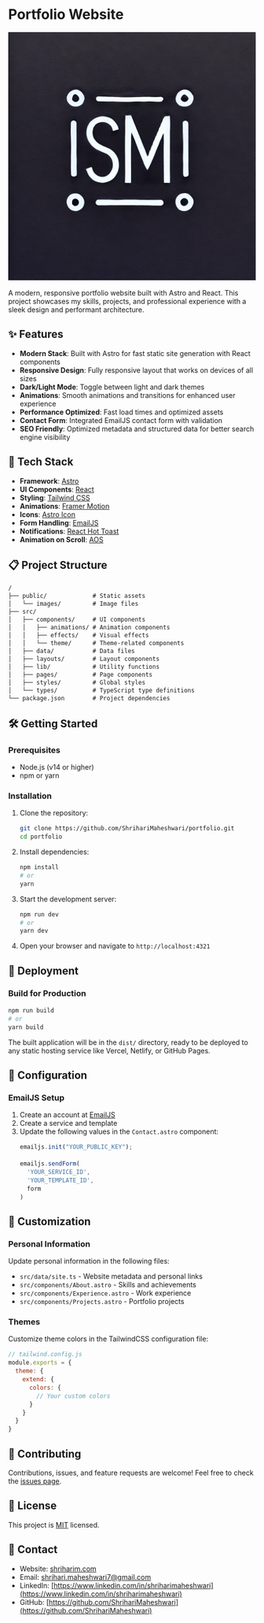 # Portfolio Website

![Portfolio Banner](public/SM.webp)

A modern, responsive portfolio website built with Astro and React. This project showcases my skills, projects, and professional experience with a sleek design and performant architecture.

## ✨ Features

- **Modern Stack**: Built with Astro for fast static site generation with React components
- **Responsive Design**: Fully responsive layout that works on devices of all sizes
- **Dark/Light Mode**: Toggle between light and dark themes
- **Animations**: Smooth animations and transitions for enhanced user experience
- **Performance Optimized**: Fast load times and optimized assets
- **Contact Form**: Integrated EmailJS contact form with validation
- **SEO Friendly**: Optimized metadata and structured data for better search engine visibility

## 🚀 Tech Stack

- **Framework**: [Astro](https://astro.build/)
- **UI Components**: [React](https://reactjs.org/)
- **Styling**: [Tailwind CSS](https://tailwindcss.com/)
- **Animations**: [Framer Motion](https://www.framer.com/motion/)
- **Icons**: [Astro Icon](https://github.com/natemoo-re/astro-icon)
- **Form Handling**: [EmailJS](https://www.emailjs.com/)
- **Notifications**: [React Hot Toast](https://react-hot-toast.com/)
- **Animation on Scroll**: [AOS](https://michalsnik.github.io/aos/)

## 📋 Project Structure

```
/
├── public/             # Static assets
│   └── images/         # Image files
├── src/
│   ├── components/     # UI components
│   │   ├── animations/ # Animation components
│   │   ├── effects/    # Visual effects
│   │   └── theme/      # Theme-related components
│   ├── data/           # Data files
│   ├── layouts/        # Layout components
│   ├── lib/            # Utility functions
│   ├── pages/          # Page components
│   ├── styles/         # Global styles
│   └── types/          # TypeScript type definitions
└── package.json        # Project dependencies
```

## 🛠️ Getting Started

### Prerequisites

- Node.js (v14 or higher)
- npm or yarn

### Installation

1. Clone the repository:
   ```bash
   git clone https://github.com/ShrihariMaheshwari/portfolio.git
   cd portfolio
   ```

2. Install dependencies:
   ```bash
   npm install
   # or
   yarn
   ```

3. Start the development server:
   ```bash
   npm run dev
   # or
   yarn dev
   ```

4. Open your browser and navigate to `http://localhost:4321`

## 🚢 Deployment

### Build for Production

```bash
npm run build
# or
yarn build
```

The built application will be in the `dist/` directory, ready to be deployed to any static hosting service like Vercel, Netlify, or GitHub Pages.

## 🔧 Configuration

### EmailJS Setup

1. Create an account at [EmailJS](https://www.emailjs.com/)
2. Create a service and template
3. Update the following values in the `Contact.astro` component:
   ```javascript
   emailjs.init("YOUR_PUBLIC_KEY");
   
   emailjs.sendForm(
     'YOUR_SERVICE_ID',
     'YOUR_TEMPLATE_ID',
     form
   )
   ```

## 📝 Customization

### Personal Information

Update personal information in the following files:

- `src/data/site.ts` - Website metadata and personal links
- `src/components/About.astro` - Skills and achievements
- `src/components/Experience.astro` - Work experience
- `src/components/Projects.astro` - Portfolio projects

### Themes

Customize theme colors in the TailwindCSS configuration file:

```javascript
// tailwind.config.js
module.exports = {
  theme: {
    extend: {
      colors: {
        // Your custom colors
      }
    }
  }
}
```

## 🤝 Contributing

Contributions, issues, and feature requests are welcome! Feel free to check the [issues page](https://github.com/ShrihariMaheshwari/portfolio/issues).

## 📄 License

This project is [MIT](LICENSE) licensed.

## 👤 Contact

- Website: [shriharim.com](https://shriharim.com)
- Email: shrihari.maheshwari7@gmail.com
- LinkedIn: [https://www.linkedin.com/in/shriharimaheshwari](https://www.linkedin.com/in/shriharimaheshwari)
- GitHub: [https://github.com/ShrihariMaheshwari](https://github.com/ShrihariMaheshwari)
